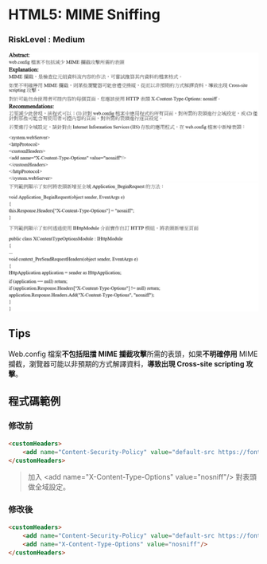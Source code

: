 # HTML5: MIME Sniffing

### RiskLevel : Medium

![HTML5_MIME_Sniffing_1](/Fortify/Medium/HTML5_MIME_Sniffing/HTML5_MIME_Sniffing_1.png "HTML5_MIME_Sniffing")
![HTML5_MIME_Sniffing_2](/Fortify/Medium/HTML5_MIME_Sniffing/HTML5_MIME_Sniffing_2.png "HTML5_MIME_Sniffing")

## Tips
Web.config 檔案**不包括阻擋 MIME 攔截攻擊**所需的表頭，如果**不明確停用** MIME 攔截，瀏覽器可能以非預期的方式解譯資料，**導致出現 Cross-site scripting 攻擊**。 

## 程式碼範例

### 修改前

``` HTML
<customHeaders>
    <add name="Content-Security-Policy" value="default-src https://fonts.gstatic.com/ 'self';script-src 'self' 'unsafe-inline' 'unsafe-eval';style-src http://fonts.googleapis.com 'self' 'unsafe-inline';img-src 'self' data:; frame-src 'self'" />
</customHeaders>
```

> 加入 \<add name="X-Content-Type-Options" value="nosniff"/> 對表頭做全域設定。

### 修改後

```HTML
<customHeaders>
    <add name="Content-Security-Policy" value="default-src https://fonts.gstatic.com/ 'self';script-src 'self' 'unsafe-inline' 'unsafe-eval';style-src http://fonts.googleapis.com 'self' 'unsafe-inline';img-src 'self' data:; frame-src 'self'" />
    <add name="X-Content-Type-Options" value="nosniff"/>
</customHeaders>
```